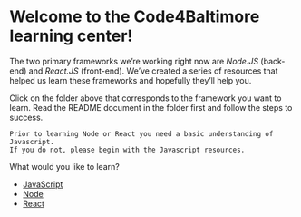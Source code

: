 # Welcome to the Code4Baltimore learning center!

The two primary frameworks we’re working right now are *Node.JS* (back-end) and *React.JS* (front-end).  We’ve created a series of resources that helped us learn these frameworks and hopefully they’ll help you.

Click on the folder above that corresponds to the framework you want to learn.  Read the README document in the folder first and follow the steps to success.   

```
Prior to learning Node or React you need a basic understanding of Javascript.
If you do not, please begin with the Javascript resources.
```

What would you like to learn?
- [JavaScript](./Javascript)
- [Node](./Node)
- [React](./React)
 
